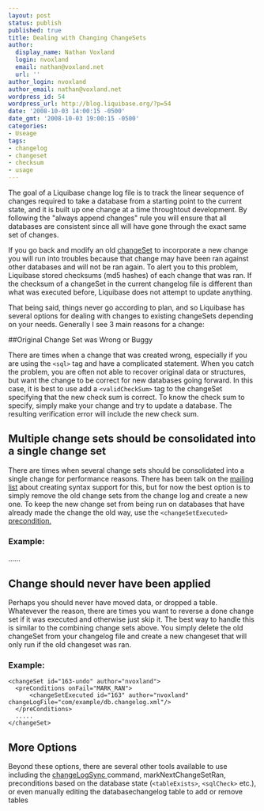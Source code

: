 ```yaml
---
layout: post
status: publish
published: true
title: Dealing with Changing ChangeSets
author:
  display_name: Nathan Voxland
  login: nvoxland
  email: nathan@voxland.net
  url: ''
author_login: nvoxland
author_email: nathan@voxland.net
wordpress_id: 54
wordpress_url: http://blog.liquibase.org/?p=54
date: '2008-10-03 14:00:15 -0500'
date_gmt: '2008-10-03 19:00:15 -0500'
categories:
- Useage
tags:
- changelog
- changeset
- checksum
- usage
---
```



The goal of a Liquibase change log file is to track the linear sequence of changes required to take a database from a starting point to the current state, and it is built up one change at a time throughtout development. By following the "always append changes" rule you will ensure that all databases are consistent since all will have gone through the exact same set of changes.


If you go back and modify an old <a href="http://www.liquibase.org/manual/changeset">changeSet</a> to incorporate a new change you will run into troubles because that change may have been ran against other databases and will not be ran again. To alert you to this problem, Liquibase stored checksums (md5 hashes) of each change that was ran. If the checksum of a changeSet in the current changelog file is different than what was executed before, Liquibase does not attempt to update anything.


That being said, things never go according to plan, and so Liquibase has several options for dealing with changes to existing changeSets depending on your needs. Generally I see 3 main reasons for a change:


##Original Change Set was Wrong or Buggy


There are times when a change that was created wrong, especially if you are using the `<sql>` tag and have a complicated statement. When you catch the problem, you are often not able to recover original data or structures, but want the change to be correct for new databases going forward. In this case, it is best to use add a `<validCheckSum>` tag to the changeSet specifying that the new check sum is correct. To know the check sum to specify, simply make your change and try to update a database. The resulting verification error will include the new check sum.


## Multiple change sets should be consolidated into a single change set


There are times when several change sets should be consolidated into a single change for performance reasons. There has been talk on the <a href="http://www.liquibase.org/community">mailing list</a> about creating syntax support for this, but for now the best option is to simply remove the old change sets from the change log and create a new one. To keep the new change set from being run on databases that have already made the change the old way, use the `<changeSetExecuted>` <a href="http://www.liquibase.org/manual/preconditions">precondition.</a>


### Example:

   <changeSet id="163-new" author="nvoxland">
      <preConditions onFail="MARK_RAN">
          <not>
              <changeSetExecuted id="163" author="nvoxland" changeLogFile="com/example/db.changelog.xml"/>
          </not>
      </preConditions>
      ......
   </changeSet>


## Change should never have been applied


Perhaps you should never have moved data, or dropped a table. Whatevever the reason, there are times you want to reverse a done change set if it was executed and otherwise just skip it. The best way to handle this is similar to the combining change sets above. You simply delete the old changeSet from your changelog file and create a new changeset that will only run if the old changeset was ran.


### Example:

    <changeSet id="163-undo" author="nvoxland">
      <preConditions onFail="MARK_RAN">
          <changeSetExecuted id="163" author="nvoxland" changeLogFile="com/example/db.changelog.xml"/>
      </preConditions>
      .....
    </changeSet>


## More Options

Beyond these options, there are several other tools available to use including the <a href="http://www.liquibase.org/manual/command_line">changeLogSync </a>command, markNextChangeSetRan, preconditions based on the database state (`<tableExists>`, `<sqlCheck>` etc.), or even manually editing the databasechangelog table to add or remove tables

